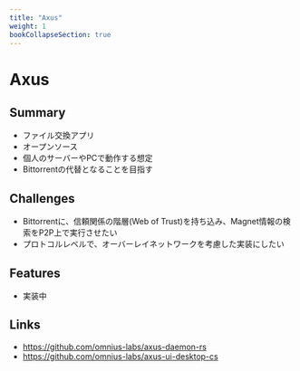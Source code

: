 ```yaml
---
title: "Axus"
weight: 1
bookCollapseSection: true
---
```


# Axus

## Summary

- ファイル交換アプリ
- オープンソース
- 個人のサーバーやPCで動作する想定
- Bittorrentの代替となることを目指す

## Challenges

- Bittorrentに、信頼関係の階層(Web of Trust)を持ち込み、Magnet情報の検索をP2P上で実行させたい
- プロトコルレベルで、オーバーレイネットワークを考慮した実装にしたい

## Features

- 実装中

## Links

- https://github.com/omnius-labs/axus-daemon-rs
- https://github.com/omnius-labs/axus-ui-desktop-cs
